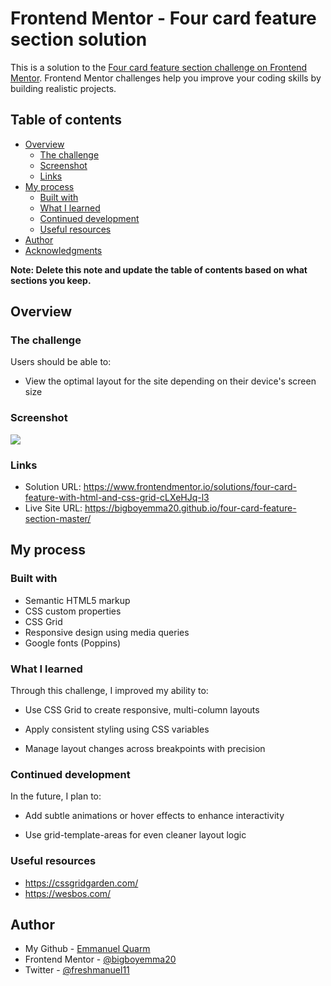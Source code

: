 # Frontend Mentor - Four card feature section solution

This is a solution to the [Four card feature section challenge on Frontend Mentor](https://www.frontendmentor.io/challenges/four-card-feature-section-weK1eFYK). Frontend Mentor challenges help you improve your coding skills by building realistic projects. 

## Table of contents

- [Overview](#overview)
  - [The challenge](#the-challenge)
  - [Screenshot](#screenshot)
  - [Links](#links)
- [My process](#my-process)
  - [Built with](#built-with)
  - [What I learned](#what-i-learned)
  - [Continued development](#continued-development)
  - [Useful resources](#useful-resources)
- [Author](#author)
- [Acknowledgments](#acknowledgments)

**Note: Delete this note and update the table of contents based on what sections you keep.**

## Overview

### The challenge

Users should be able to:

- View the optimal layout for the site depending on their device's screen size

### Screenshot

![](./screenshot.jpg)


### Links

- Solution URL: https://www.frontendmentor.io/solutions/four-card-feature-with-html-and-css-grid-cLXeHJq-l3
- Live Site URL: https://bigboyemma20.github.io/four-card-feature-section-master/

## My process

### Built with

- Semantic HTML5 markup
- CSS custom properties
- CSS Grid
- Responsive design using media queries
- Google fonts (Poppins)

### What I learned

Through this challenge, I improved my ability to:

  - Use CSS Grid to create responsive, multi-column layouts

  - Apply consistent styling using CSS variables

  - Manage layout changes across breakpoints with precision


### Continued development

In the future, I plan to:

  - Add subtle animations or hover effects to enhance interactivity

  - Use grid-template-areas for even cleaner layout logic

  
### Useful resources

- https://cssgridgarden.com/
- https://wesbos.com/

## Author

- My Github - [Emmanuel Quarm](https://github.com/bigboyemma20)
- Frontend Mentor - [@bigboyemma20](https://www.frontendmentor.io/profile/bigboyemma20)
- Twitter - [@freshmanuel11](https://www.twitter.com/freshmanuel11)



